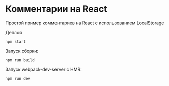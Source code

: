 # Комментарии на React

Простой пример комментариев на React с использованием LocalStorage

Деплой
```
npm start
```

Запуск сборки:
```
npm run build
```

Запуск webpack-dev-server с HMR:
```
npm run dev
```
